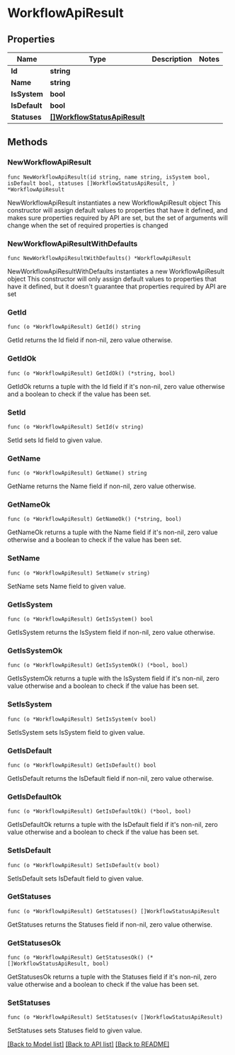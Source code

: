 # WorkflowApiResult

## Properties

Name | Type | Description | Notes
------------ | ------------- | ------------- | -------------
**Id** | **string** |  | 
**Name** | **string** |  | 
**IsSystem** | **bool** |  | 
**IsDefault** | **bool** |  | 
**Statuses** | [**[]WorkflowStatusApiResult**](WorkflowStatusApiResult.md) |  | 

## Methods

### NewWorkflowApiResult

`func NewWorkflowApiResult(id string, name string, isSystem bool, isDefault bool, statuses []WorkflowStatusApiResult, ) *WorkflowApiResult`

NewWorkflowApiResult instantiates a new WorkflowApiResult object
This constructor will assign default values to properties that have it defined,
and makes sure properties required by API are set, but the set of arguments
will change when the set of required properties is changed

### NewWorkflowApiResultWithDefaults

`func NewWorkflowApiResultWithDefaults() *WorkflowApiResult`

NewWorkflowApiResultWithDefaults instantiates a new WorkflowApiResult object
This constructor will only assign default values to properties that have it defined,
but it doesn't guarantee that properties required by API are set

### GetId

`func (o *WorkflowApiResult) GetId() string`

GetId returns the Id field if non-nil, zero value otherwise.

### GetIdOk

`func (o *WorkflowApiResult) GetIdOk() (*string, bool)`

GetIdOk returns a tuple with the Id field if it's non-nil, zero value otherwise
and a boolean to check if the value has been set.

### SetId

`func (o *WorkflowApiResult) SetId(v string)`

SetId sets Id field to given value.


### GetName

`func (o *WorkflowApiResult) GetName() string`

GetName returns the Name field if non-nil, zero value otherwise.

### GetNameOk

`func (o *WorkflowApiResult) GetNameOk() (*string, bool)`

GetNameOk returns a tuple with the Name field if it's non-nil, zero value otherwise
and a boolean to check if the value has been set.

### SetName

`func (o *WorkflowApiResult) SetName(v string)`

SetName sets Name field to given value.


### GetIsSystem

`func (o *WorkflowApiResult) GetIsSystem() bool`

GetIsSystem returns the IsSystem field if non-nil, zero value otherwise.

### GetIsSystemOk

`func (o *WorkflowApiResult) GetIsSystemOk() (*bool, bool)`

GetIsSystemOk returns a tuple with the IsSystem field if it's non-nil, zero value otherwise
and a boolean to check if the value has been set.

### SetIsSystem

`func (o *WorkflowApiResult) SetIsSystem(v bool)`

SetIsSystem sets IsSystem field to given value.


### GetIsDefault

`func (o *WorkflowApiResult) GetIsDefault() bool`

GetIsDefault returns the IsDefault field if non-nil, zero value otherwise.

### GetIsDefaultOk

`func (o *WorkflowApiResult) GetIsDefaultOk() (*bool, bool)`

GetIsDefaultOk returns a tuple with the IsDefault field if it's non-nil, zero value otherwise
and a boolean to check if the value has been set.

### SetIsDefault

`func (o *WorkflowApiResult) SetIsDefault(v bool)`

SetIsDefault sets IsDefault field to given value.


### GetStatuses

`func (o *WorkflowApiResult) GetStatuses() []WorkflowStatusApiResult`

GetStatuses returns the Statuses field if non-nil, zero value otherwise.

### GetStatusesOk

`func (o *WorkflowApiResult) GetStatusesOk() (*[]WorkflowStatusApiResult, bool)`

GetStatusesOk returns a tuple with the Statuses field if it's non-nil, zero value otherwise
and a boolean to check if the value has been set.

### SetStatuses

`func (o *WorkflowApiResult) SetStatuses(v []WorkflowStatusApiResult)`

SetStatuses sets Statuses field to given value.



[[Back to Model list]](../README.md#documentation-for-models) [[Back to API list]](../README.md#documentation-for-api-endpoints) [[Back to README]](../README.md)


